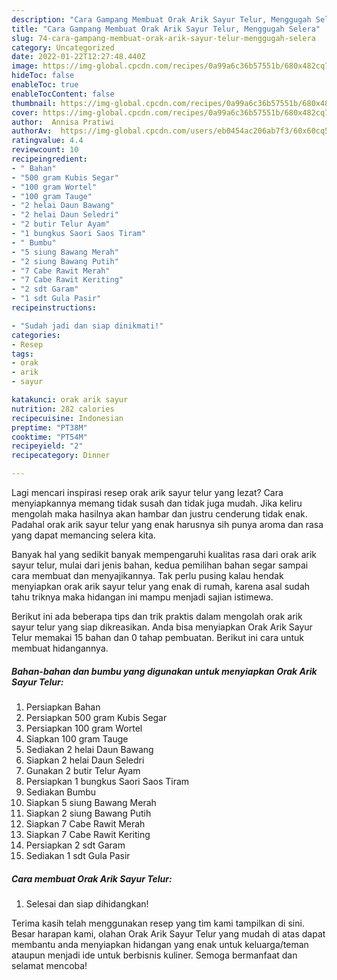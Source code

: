 ```yaml
---
description: "Cara Gampang Membuat Orak Arik Sayur Telur, Menggugah Selera"
title: "Cara Gampang Membuat Orak Arik Sayur Telur, Menggugah Selera"
slug: 74-cara-gampang-membuat-orak-arik-sayur-telur-menggugah-selera
category: Uncategorized
date: 2022-01-22T12:27:48.440Z
image: https://img-global.cpcdn.com/recipes/0a99a6c36b57551b/680x482cq70/orak-arik-sayur-telur-foto-resep-utama.jpg
hideToc: false
enableToc: true
enableTocContent: false
thumbnail: https://img-global.cpcdn.com/recipes/0a99a6c36b57551b/680x482cq70/orak-arik-sayur-telur-foto-resep-utama.jpg
cover: https://img-global.cpcdn.com/recipes/0a99a6c36b57551b/680x482cq70/orak-arik-sayur-telur-foto-resep-utama.jpg
author:  Annisa Pratiwi
authorAv:  https://img-global.cpcdn.com/users/eb0454ac206ab7f3/60x60cq50/avatar.jpg
ratingvalue: 4.4
reviewcount: 10
recipeingredient:
- " Bahan"
- "500 gram Kubis Segar"
- "100 gram Wortel"
- "100 gram Tauge"
- "2 helai Daun Bawang"
- "2 helai Daun Seledri"
- "2 butir Telur Ayam"
- "1 bungkus Saori Saos Tiram"
- " Bumbu"
- "5 siung Bawang Merah"
- "2 siung Bawang Putih"
- "7 Cabe Rawit Merah"
- "7 Cabe Rawit Keriting"
- "2 sdt Garam"
- "1 sdt Gula Pasir"
recipeinstructions:

- "Sudah jadi dan siap dinikmati!"
categories:
- Resep
tags:
- orak
- arik
- sayur

katakunci: orak arik sayur 
nutrition: 282 calories
recipecuisine: Indonesian
preptime: "PT38M"
cooktime: "PT54M"
recipeyield: "2"
recipecategory: Dinner

---
```



Lagi mencari inspirasi resep orak arik sayur telur yang lezat? Cara menyiapkannya memang tidak susah dan tidak juga mudah. Jika keliru mengolah maka hasilnya akan hambar dan justru cenderung tidak enak. Padahal orak arik sayur telur yang enak harusnya sih punya aroma dan rasa yang dapat memancing selera kita.




Banyak hal yang sedikit banyak mempengaruhi kualitas rasa dari orak arik sayur telur, mulai dari jenis bahan, kedua pemilihan bahan segar sampai cara membuat dan menyajikannya. Tak perlu pusing kalau hendak menyiapkan orak arik sayur telur yang enak di rumah, karena asal sudah tahu triknya maka hidangan ini mampu menjadi sajian istimewa.


Berikut ini ada beberapa tips dan trik praktis dalam mengolah orak arik sayur telur yang siap dikreasikan. Anda bisa menyiapkan Orak Arik Sayur Telur memakai 15 bahan dan 0 tahap pembuatan. Berikut ini cara untuk membuat hidangannya.

<!--inarticleads1-->

##### Bahan-bahan dan bumbu yang digunakan untuk menyiapkan Orak Arik Sayur Telur:

1. Persiapkan  Bahan
1. Persiapkan 500 gram Kubis Segar
1. Persiapkan 100 gram Wortel
1. Siapkan 100 gram Tauge
1. Sediakan 2 helai Daun Bawang
1. Siapkan 2 helai Daun Seledri
1. Gunakan 2 butir Telur Ayam
1. Persiapkan 1 bungkus Saori Saos Tiram
1. Sediakan  Bumbu
1. Siapkan 5 siung Bawang Merah
1. Siapkan 2 siung Bawang Putih
1. Siapkan 7 Cabe Rawit Merah
1. Siapkan 7 Cabe Rawit Keriting
1. Persiapkan 2 sdt Garam
1. Sediakan 1 sdt Gula Pasir




<!--inarticleads2-->

##### Cara membuat Orak Arik Sayur Telur:


1. Selesai dan siap dihidangkan!



Terima kasih telah menggunakan resep yang tim kami tampilkan di sini. Besar harapan kami, olahan Orak Arik Sayur Telur yang mudah di atas dapat membantu anda menyiapkan hidangan yang enak untuk keluarga/teman ataupun menjadi ide untuk berbisnis kuliner. Semoga bermanfaat dan selamat mencoba!
